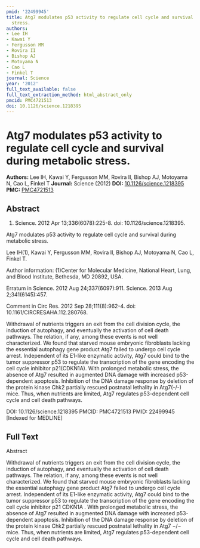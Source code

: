 ```yaml
---
pmid: '22499945'
title: Atg7 modulates p53 activity to regulate cell cycle and survival during metabolic
  stress.
authors:
- Lee IH
- Kawai Y
- Fergusson MM
- Rovira II
- Bishop AJ
- Motoyama N
- Cao L
- Finkel T
journal: Science
year: '2012'
full_text_available: false
full_text_extraction_method: html_abstract_only
pmcid: PMC4721513
doi: 10.1126/science.1218395
---
```


# Atg7 modulates p53 activity to regulate cell cycle and survival during metabolic stress.
**Authors:** Lee IH, Kawai Y, Fergusson MM, Rovira II, Bishop AJ, Motoyama N, Cao L, Finkel T
**Journal:** Science (2012)
**DOI:** [10.1126/science.1218395](https://doi.org/10.1126/science.1218395)
**PMC:** [PMC4721513](https://www.ncbi.nlm.nih.gov/pmc/articles/PMC4721513/)

## Abstract

1. Science. 2012 Apr 13;336(6078):225-8. doi: 10.1126/science.1218395.

Atg7 modulates p53 activity to regulate cell cycle and survival during metabolic 
stress.

Lee IH(1), Kawai Y, Fergusson MM, Rovira II, Bishop AJ, Motoyama N, Cao L, 
Finkel T.

Author information:
(1)Center for Molecular Medicine, National Heart, Lung, and Blood Institute, 
Bethesda, MD 20892, USA.

Erratum in
    Science. 2012 Aug 24;337(6097):911.
    Science. 2013 Aug 2;341(6145):457.

Comment in
    Circ Res. 2012 Sep 28;111(8):962-4. doi: 10.1161/CIRCRESAHA.112.280768.

Withdrawal of nutrients triggers an exit from the cell division cycle, the 
induction of autophagy, and eventually the activation of cell death pathways. 
The relation, if any, among these events is not well characterized. We found 
that starved mouse embryonic fibroblasts lacking the essential autophagy gene 
product Atg7 failed to undergo cell cycle arrest. Independent of its E1-like 
enzymatic activity, Atg7 could bind to the tumor suppressor p53 to regulate the 
transcription of the gene encoding the cell cycle inhibitor p21(CDKN1A). With 
prolonged metabolic stress, the absence of Atg7 resulted in augmented DNA damage 
with increased p53-dependent apoptosis. Inhibition of the DNA damage response by 
deletion of the protein kinase Chk2 partially rescued postnatal lethality in 
Atg7(-/-) mice. Thus, when nutrients are limited, Atg7 regulates p53-dependent 
cell cycle and cell death pathways.

DOI: 10.1126/science.1218395
PMCID: PMC4721513
PMID: 22499945 [Indexed for MEDLINE]

## Full Text

Abstract

Withdrawal of nutrients triggers an exit from the cell division cycle, the induction of autophagy, and eventually the activation of cell death pathways. The relation, if any, among these events is not well characterized. We found that starved mouse embryonic fibroblasts lacking the essential autophagy gene product Atg7 failed to undergo cell cycle arrest. Independent of its E1-like enzymatic activity, Atg7 could bind to the tumor suppressor p53 to regulate the transcription of the gene encoding the cell cycle inhibitor p21 CDKN1A . With prolonged metabolic stress, the absence of Atg7 resulted in augmented DNA damage with increased p53-dependent apoptosis. Inhibition of the DNA damage response by deletion of the protein kinase Chk2 partially rescued postnatal lethality in Atg7 −/− mice. Thus, when nutrients are limited, Atg7 regulates p53-dependent cell cycle and cell death pathways.
